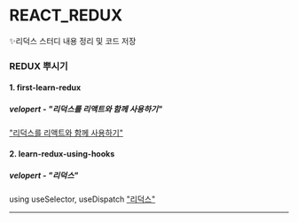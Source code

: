 # REACT_REDUX
✨리덕스 스터디 내용 정리 및 코드 저장

### REDUX 뿌시기

#### 1. first-learn-redux 
##### velopert - "리덕스를 리액트와 함께 사용하기"

["리덕스를 리액트와 함께 사용하기"](https://velog.io/@velopert/Redux-3-%EB%A6%AC%EB%8D%95%EC%8A%A4%EB%A5%BC-%EB%A6%AC%EC%95%A1%ED%8A%B8%EC%99%80-%ED%95%A8%EA%BB%98-%EC%82%AC%EC%9A%A9%ED%95%98%EA%B8%B0-nvjltahf5e)

#### 2. learn-redux-using-hooks
##### velopert - "리덕스" 
using useSelector, useDispatch
["리덕스"](https://react.vlpt.us/redux/)

------------------------------
